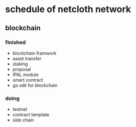 # schedule of netcloth network

## blockchain

### finished

* blockchain framwork
* asset transfer
* staking
* proposal
* IPAL module
* smart contract
* go sdk for blockchain

### doing

* testnet
* contract template
* side chain
